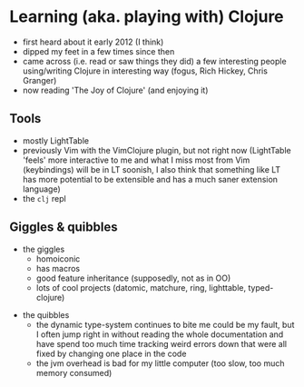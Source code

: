 # Learning (aka. playing with) Clojure

- first heard about it early 2012 (I think)
- dipped my feet in a few times since then
- came across (i.e. read or saw things they did) a few interesting
  people using/writing Clojure in interesting way (fogus, Rich Hickey,
  Chris Granger)
- now reading 'The Joy of Clojure' (and enjoying it)

## Tools

- mostly LightTable
- previously Vim with the VimClojure plugin, but not right now
  (LightTable 'feels' more interactive to me and what I miss most from
  Vim (keybindings) will be in LT soonish, I also think that something
  like LT has more potential to be extensible and has a much saner
  extension language)
- the `clj` repl

## Giggles & quibbles

+ the giggles
    * homoiconic
    * has macros
    * good feature inheritance (supposedly, not as in OO)
    * lots of cool projects (datomic, matchure, ring, lighttable,
      typed-clojure)
- the quibbles
    * the dynamic type-system continues to bite me
        could be my fault, but I often jump right in without reading the
        whole documentation and have spend too much time tracking weird
        errors down that were all fixed by changing one place in the
        code
    * the jvm overhead is bad for my little computer (too slow, too much
      memory consumed)
